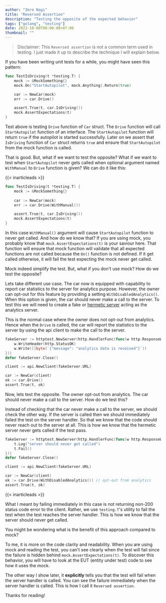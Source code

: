 ```yaml
---
author: "Imre Nagi"
title: "Reversed Assertion"
description: "Testing the opposite of the expected behavior"
tags: ["golang", "testing"]
date: 2023-10-08T00:00:00+07:00
thumbnail: ""
---
```


> Disclaimer: This `Reversed assertion` is not a common term used in testing. I just made it up to describe the technique I will explain below.

If you have been writing unit tests for a while, you might have seen this pattern:

```go
func TestIsDriving(t *testing.T) {
    mock := &MockSomething{}
    mock.On("StartAutopilot", mock.Anything).Return(true)

    car := NewCar(mock)
    err := car.Drive()

    assert.True(t, car.IsDriving())
    mock.AssertExpectations(t)
}
```

Test above is testing `Drive` function of `Car` struct. The `Drive` function will call `StartAutopilot` function of an interface. The `StartAutopilot` function will return `true` if the autopilot is started successfully. Later on we assert that `IsDriving` function of `Car` struct returns `true` and ensure that `StartAutopilot` from the mock function is called.

That is good. But, what if we want to test the opposite? What if we want to test when `StartAutopilot` never gets called when optional argument named `WithManual` to `Drive` function is given? We can do it like this:

{{< inarticleads >}}

```go
func TestIsDriving(t *testing.T) {
    mock := &MockSomething{}
  
    car := NewCar(mock)
    err := car.Drive(WithManual())

    assert.True(t, car.IsDriving())
    mock.AssertExpectations(t)
}
```

In this case `WithManual()` argument will cause `StartAutopilot` function to never get called. And how do we know that? If you are using mock, you probably know that `mock.AssertExpectations(t)` is your saviour here. That function will ensure that mock function will validate that all expected functions are not called because the `On()` function is not defined. If it get called otherwise, it will fail the test expecting the mock never get called.

Mock indeed simplify the test. But, what if you don't use mock? How do we test the opposite? 

Lets take different use case. The car now is equipped with capability to report car statistics to the server for analytics purpose. However, the owner can opt-out for this feature by providing a setting `WithDisabledAnalytics()`. When this option is given, the car should never make a call to the server. 
To test this we will need to create a fake or [hermetic server](https://testing.googleblog.com/2012/10/hermetic-servers.html) acting as the analytics server.

This is the normal case where the owner does not opt-out from analytics. Hence when the `Drive` is called, the car will report the statistics to the server by using the api client to make the call to the server.

```go
fakeServer := httptest.NewServer(http.HandlerFunc(func(w http.ResponseWriter, r *http.Request) {
    w.WriteHeader(http.StatusOK)
    w.Write([]byte(`{"message": "analytics data is received"}`))
}))
defer fakeServer.Close()

client := api.NewClient(fakeServer.URL)

car := NewCar(client)
ok := car.Drive()
assert.True(t, ok)
```

Now, lets test the opposite. The owner opt-out from analytics. The car should never make a call to the server. How do we test this? 

Instead of checking that the car never make a call to the server, we should check the other way. If the server is called then we should immediately failed the test on the server handler. So that we know that the code should never reach out to the server at all. This is how we know that the hermetic server never gets called if the test pass.

```go
fakeServer := httptest.NewServer(http.HandlerFunc(func(w http.ResponseWriter, r *http.Request) {
    t.Log("server should never get called")
    t.Fail()
}))
defer fakeServer.Close()

client := api.NewClient(fakeServer.URL)

car := NewCar(client)
ok := car.Drive(WithDisabledAnalytics()) // opt-out from analytics
assert.True(t, ok)
```

{{< inarticleads >}}

What I meant by failing immediately in this case is not returning non-200 status code error to the client. Rather, we use `testing.T`'s utility to fail the test when the test reaches the server handler. This is how we know that the server should never get called.

You might be wondering what is the benefit of this approach compared to mock?

To me, it is more on the code clarity and readability. When you are using mock and reading the test, you can't see clearly when the test will fail since the failure is hidden behind `mock.AssertExpectations(t)`. To discover this behavior, you will have to look at the EUT (entity under test) code to see how it uses the mock. 

The other way I show later, it **explicitly** tells you that the test will fail when the server handler is called. You can see the failure immediately when the server handler is called. This is how I call it `Reversed assertion`. 

Thanks for reading!
